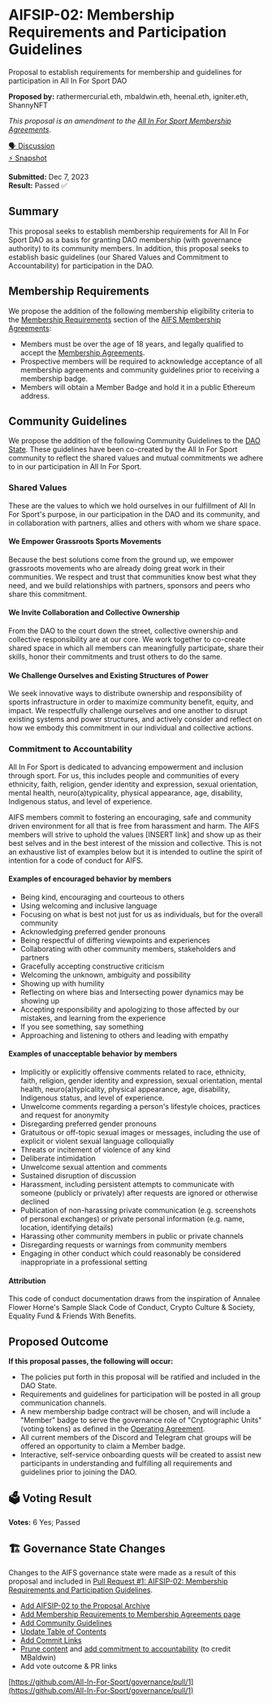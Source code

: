 # AIFSIP-02: Membership Requirements and Participation Guidelines

Proposal to establish requirements for membership and guidelines for participation in All In For Sport DAO

**Proposed by:** rathermercurial.eth, mbaldwin.eth, heenal.eth, igniter.eth, ShannyNFT

*This proposal is an amendment to the [All In For Sport Membership Agreements](https://state.allinforsport.org/policies/membership)*.

[🗣️ Discussion](https://discuss.allinforsport.org/discussion/14135-aifsip02-membership-requirements-and-participation-guidelines)  
[⚡ Snapshot](https://snapshot.org/#/allinforsport.eth/proposal/0x8f6b32a309da19028568a03c69ba0ec34e511bcf20a65283ece6448d3bb1ec15)

**Submitted:** Dec 7, 2023  
**Result:** Passed ✅

## Summary

This proposal seeks to establish membership requirements for All In For Sport DAO as a basis for granting DAO membership (with governance authority) to its community members. In addition, this proposal seeks to establish basic guidelines (our Shared Values and Commitment to Accountability) for participation in the DAO.

## Membership Requirements

We propose the addition of the following membership eligibility criteria to the [Membership Requirements](https://state.allinforsport.org/policies/membership#membership-requirements) section of the [AIFS Membership Agreements](https://state.allinforsport.org/policies/membership):

- Members must be over the age of 18 years, and legally qualified to accept the [Membership Agreements](https://state.allinforsport.org/policies/membership).
- Prospective members will be required to acknowledge acceptance of all membership agreements and community guidelines prior to receiving a membership badge.
- Members will obtain a Member Badge and hold it in a public Ethereum address.

## Community Guidelines

We propose the addition of the following Community Guidelines to the [DAO State](https://state.allinforsport.org/). These guidelines have been co-created by the All In For Sport community to reflect the shared values and mutual commitments we adhere to in our participation in All In For Sport.

### Shared Values

These are the values to which we hold ourselves in our fulfillment of All In For Sport's purpose, in our participation in the DAO and its community, and in collaboration with partners, allies and others with whom we share space.

#### We Empower Grassroots Sports Movements

Because the best solutions come from the ground up, we empower grassroots movements who are already doing great work in their communities. We respect and trust that communities know best what they need, and we build relationships with partners, sponsors and peers who share this commitment.

#### We Invite Collaboration and Collective Ownership

From the DAO to the court down the street, collective ownership and collective responsibility are at our core. We work together to co-create shared space in which all members can meaningfully participate, share their skills, honor their commitments and trust others to do the same.

#### We Challenge Ourselves and Existing Structures of Power

We seek innovative ways to distribute ownership and responsibility of sports infrastructure in order to maximize community benefit, equity, and impact. We respectfully challenge ourselves and one another to disrupt existing systems and power structures, and actively consider and reflect on how we embody this commitment in our individual and collective actions.

### Commitment to Accountability

All In For Sport is dedicated to advancing empowerment and inclusion through sport. For us, this includes people and communities of every ethnicity, faith, religion, gender identity and expression, sexual orientation, mental health, neuro(a)typicality, physical appearance, age, disability, Indigenous status, and level of experience.

AIFS members commit to fostering an encouraging, safe and community driven environment for all that is free from harassment and harm. The AIFS members will strive to uphold the values [INSERT link] and show up as their best selves and in the best interest of the mission and collective. This is not an exhaustive list of examples below but it is intended to outline the spirit of intention for a code of conduct for AIFS.

#### Examples of encouraged behavior by members

- Being kind, encouraging and courteous to others
- Using welcoming and inclusive language
- Focusing on what is best not just for us as individuals, but for the overall community
- Acknowledging preferred gender pronouns
- Being respectful of differing viewpoints and experiences
- Collaborating with other community members, stakeholders and partners
- Gracefully accepting constructive criticism
- Welcoming the unknown, ambiguity and possibility
- Showing up with humility
- Reflecting on where bias and Intersecting power dynamics may be showing up
- Accepting responsibility and apologizing to those affected by our mistakes, and learning from the experience
- If you see something, say something
- Approaching and listening to others and leading with empathy

#### Examples of unacceptable behavior by members

- Implicitly or explicitly offensive comments related to race, ethnicity, faith, religion, gender identity and expression, sexual orientation, mental health, neuro(a)typicality, physical appearance, age, disability, Indigenous status, and level of experience.
- Unwelcome comments regarding a person's lifestyle choices, practices and request for anonymity
- Disregarding preferred gender pronouns
- Gratuitous or off-topic sexual images or messages, including the use of explicit or violent sexual language colloquially
- Threats or incitement of violence of any kind
- Deliberate intimidation
- Unwelcome sexual attention and comments
- Sustained disruption of discussion
- Harassment, including persistent attempts to communicate with someone (publicly or privately) after requests are ignored or otherwise declined
- Publication of non-harassing private communication (e.g. screenshots of personal exchanges) or private personal information (e.g. name, location, identifying details)
- Harassing other community members in public or private channels
- Disregarding requests or warnings from community members
- Engaging in other conduct which could reasonably be considered inappropriate in a professional setting

#### Attribution

This code of conduct documentation draws from the inspiration of Annalee Flower Horne's Sample Slack Code of Conduct, Crypto Culture & Society, Equality Fund & Friends With Benefits.

## Proposed Outcome

**If this proposal passes, the following will occur:**

- The policies put forth in this proposal will be ratified and included in the DAO State.
- Requirements and guidelines for participation will be posted in all group communication channels.
- A new membership badge contract will be chosen, and will include a "Member" badge to serve the governance role of "Cryptographic Units" (voting tokens) as defined in the [Operating Agreement](https://state.allinforsport.org/policies/membership/operating-agreement).
- All current members of the Discord and Telegram chat groups will be offered an opportunity to claim a Member badge.
- Interactive, self-service onboarding quests will be created to assist new participants in understanding and fulfilling all requirements and guidelines prior to joining the DAO.

## 🗳️ Voting Result

**Votes:**  6 Yes; Passed  

## 🏗️ Governance State Changes

Changes to the AIFS governance state were made as a result of this proposal and included in [Pull Request #1: AIFSIP-02: Membership Requirements and Participation Guidelines](https://github.com/All-In-For-Sport/governance/pull/1).

- [Add AIFSIP-02 to the Proposal Archive](https://github.com/All-In-For-Sport/governance/pull/1/commits/18d15c2ac9953cf2b3c7d30ed5ceacad117231d9)
- [Add Membership Requirements to Membership Agreements page](https://github.com/All-In-For-Sport/governance/pull/1/commits/63d68ad23e5f8051c9d5ee65428a80798511fe2f)
- [Add Community Guidelines](https://github.com/All-In-For-Sport/governance/pull/1/commits/833d946bc21027ae50044d8dc6f7653525eada0b)
- [Update Table of Contents](https://github.com/All-In-For-Sport/governance/pull/1/commits/857e6a01db20d48fb8971eb751d19ca515233327)
- [Add Commit Links](https://github.com/All-In-For-Sport/governance/pull/1/commits/e5abc4aba5eeef414c0163627631ee72546ff636)
- [Prune content](https://github.com/All-In-For-Sport/governance/pull/1/commits/9cb230f364d089f0607ceffdad74bc555352f185) and [add commitment to accountability](https://github.com/All-In-For-Sport/governance/pull/1/commits/39849a2ff600c53ba145d7204034580e9bb28e64) (to credit MBaldwin)
- Add vote outcome & PR links

[https://github.com/All-In-For-Sport/governance/pull/1](https://github.com/All-In-For-Sport/governance/pull/1)

